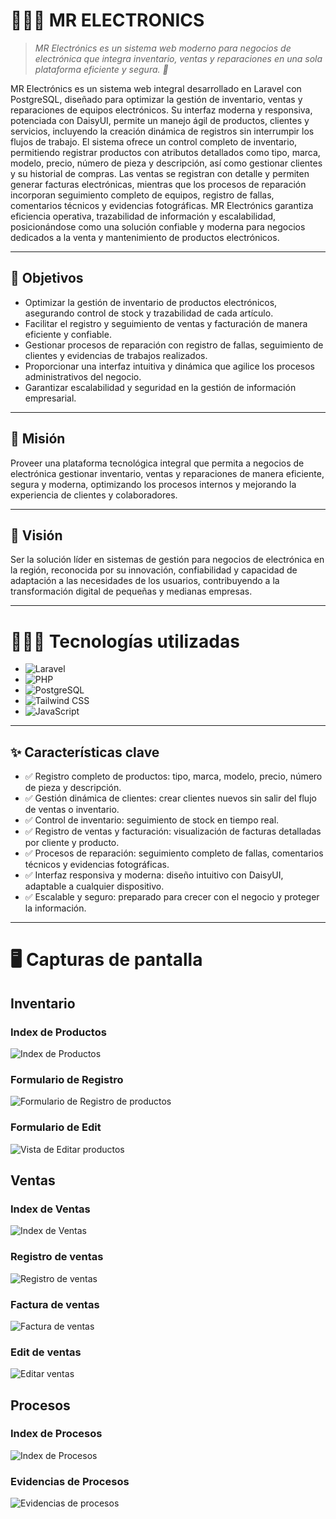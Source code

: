 # 👨🏼‍🔧 MR ELECTRONICS

> *MR Electrónics es un sistema web moderno para negocios de electrónica que integra inventario, ventas y reparaciones en una sola plataforma eficiente y segura. 🚀*

MR Electrónics es un sistema web integral desarrollado en Laravel con PostgreSQL, diseñado para optimizar la gestión de inventario, ventas y reparaciones de equipos electrónicos. Su interfaz moderna y responsiva, potenciada con DaisyUI, permite un manejo ágil de productos, clientes y servicios, incluyendo la creación dinámica de registros sin interrumpir los flujos de trabajo. El sistema ofrece un control completo de inventario, permitiendo registrar productos con atributos detallados como tipo, marca, modelo, precio, número de pieza y descripción, así como gestionar clientes y su historial de compras. Las ventas se registran con detalle y permiten generar facturas electrónicas, mientras que los procesos de reparación incorporan seguimiento completo de equipos, registro de fallas, comentarios técnicos y evidencias fotográficas. MR Electrónics garantiza eficiencia operativa, trazabilidad de información y escalabilidad, posicionándose como una solución confiable y moderna para negocios dedicados a la venta y mantenimiento de productos electrónicos.

---

## 🎯 Objetivos

- Optimizar la gestión de inventario de productos electrónicos, asegurando control de stock y trazabilidad de cada artículo.
- Facilitar el registro y seguimiento de ventas y facturación de manera eficiente y confiable.
- Gestionar procesos de reparación con registro de fallas, seguimiento de clientes y evidencias de trabajos realizados.
- Proporcionar una interfaz intuitiva y dinámica que agilice los procesos administrativos del negocio.
- Garantizar escalabilidad y seguridad en la gestión de información empresarial.

---

## 🎯 Misión

Proveer una plataforma tecnológica integral que permita a negocios de electrónica gestionar inventario, ventas y reparaciones de manera eficiente, segura y moderna, optimizando los procesos internos y mejorando la experiencia de clientes y colaboradores.

---

## 🎯 Visión

Ser la solución líder en sistemas de gestión para negocios de electrónica en la región, reconocida por su innovación, confiabilidad y capacidad de adaptación a las necesidades de los usuarios, contribuyendo a la transformación digital de pequeñas y medianas empresas.

---

# 👨🏼‍💻 Tecnologías utilizadas

- ![Laravel](https://img.shields.io/badge/Laravel-10-red)
- ![PHP](https://img.shields.io/badge/PHP-8.2-blue)
- ![PostgreSQL](https://img.shields.io/badge/PostgreSQL-15-blue)
- ![Tailwind CSS](https://img.shields.io/badge/TailwindCSS-3.3-teal)
- ![JavaScript](https://img.shields.io/badge/JavaScript-ES6-yellow)

---

## ✨ Características clave

- ✅ Registro completo de productos: tipo, marca, modelo, precio, número de pieza y descripción.
- ✅ Gestión dinámica de clientes: crear clientes nuevos sin salir del flujo de ventas o inventario.
- ✅ Control de inventario: seguimiento de stock en tiempo real.
- ✅ Registro de ventas y facturación: visualización de facturas detalladas por cliente y producto.
- ✅ Procesos de reparación: seguimiento completo de fallas, comentarios técnicos y evidencias fotográficas.
- ✅ Interfaz responsiva y moderna: diseño intuitivo con DaisyUI, adaptable a cualquier dispositivo.
- ✅ Escalable y seguro: preparado para crecer con el negocio y proteger la información.

---

# 🖥️ Capturas de pantalla

## Inventario

### Index de Productos

![Index de Productos](public/image/Inventario/1755988447335.png)

### Formulario de Registro 

![Formulario de Registro de productos](public/image/Inventario/1755991642212.png)

### Formulario de Edit

![Vista de Editar productos](public/image/Inventario/1755989418351.png)

## Ventas

### Index de Ventas
![Index de Ventas](public/image/Ventas/1755989998787.png)

### Registro de ventas

![Registro de ventas](public/image/Ventas/1755991964754.png)


### Factura de ventas

![Factura de ventas](public/image/Ventas/1755991567842.png)

### Edit de ventas

![Editar ventas](public/image/Ventas/1755992036058.png)

## Procesos

### Index de Procesos
![Index de Procesos](public/image/Procesos/1755989614569.png)

### Evidencias de Procesos
![Evidencias de procesos](public/image/Procesos/1755989875247.png)

